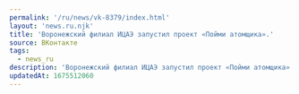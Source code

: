 ```yaml
---
permalink: '/ru/news/vk-8379/index.html'
layout: 'news.ru.njk'
title: 'Воронежский филиал ИЦАЭ запустил проект «Пойми атомщика».'
source: ВКонтакте
tags:
  - news_ru
description: 'Воронежский филиал ИЦАЭ запустил проект «Пойми атомщика».'
updatedAt: 1675512060
---
```

